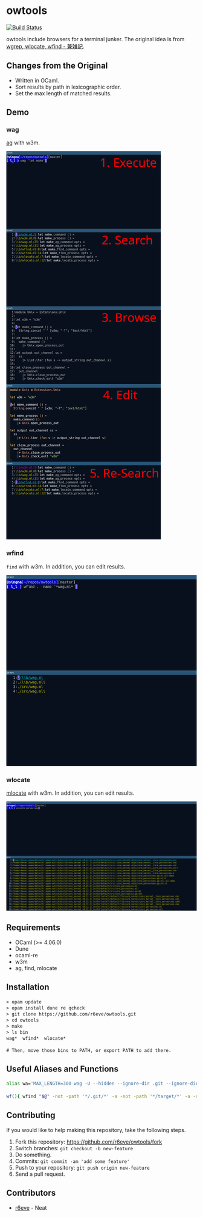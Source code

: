 owtools
=======
[![Build Status][]][CI Results]

owtools include browsers for a terminal junker. The original idea is from [wgrep, wlocate, wfind - 兼雑記][original-idea].

## Changes from the Original

* Written in OCaml.
* Sort results by path in lexicographic order.
* Set the max length of matched results.

## Demo

### wag

[ag][] with w3m.

![wag-demo][]

### wfind

`find` with w3m. In addition, you can edit results.

![wfind-demo][]

### wlocate

[mlocate][] with w3m. In addition, you can edit results.

![wlocate-demo][]

## Requirements

* OCaml (>= 4.06.0)
* Dune
* ocaml-re
* w3m
* ag, find, mlocate

## Installation

```console
> opam update
> opam install dune re qcheck
> git clone https://github.com/r6eve/owtools.git
> cd owtools
> make
> ls bin
wag*  wfind*  wlocate*

# Then, move those bins to PATH, or export PATH to add there.
```

## Useful Aliases and Functions

```bash
alias wa='MAX_LENGTH=300 wag -U --hidden --ignore-dir .git --ignore-dir _build'

wf(){ wfind "$@" -not -path '*/.git/*' -a -not -path '*/target/*' -a -not -path "*/_build/*" -a -type f }
```

## Contributing

If you would like to help making this repository, take the following steps.

1. Fork this repository: https://github.com/r6eve/owtools/fork
2. Switch branches: `git checkout -b new-feature`
3. Do something.
4. Commits: `git commit -am 'add some feature'`
5. Push to your repository: `git push origin new-feature`
6. Send a pull request.

## Contributors

- [r6eve][] - Neat

[Build Status]: https://travis-ci.org/r6eve/owtools.svg?branch=master
[CI Results]: https://travis-ci.org/r6eve/owtools
[original-idea]: http://shinh.hatenablog.com/entry/20070429/1177827792
[ag]: https://github.com/ggreer/the_silver_searcher
[mlocate]: https://pagure.io/mlocate
[wag-demo]: https://raw.githubusercontent.com/r6eve/screenshots/master/owtools/wag.png
[wfind-demo]: https://raw.githubusercontent.com/r6eve/screenshots/master/owtools/wfind.png
[wlocate-demo]: https://raw.githubusercontent.com/r6eve/screenshots/master/owtools/wlocate.png
[r6eve]: https://github.com/r6eve
